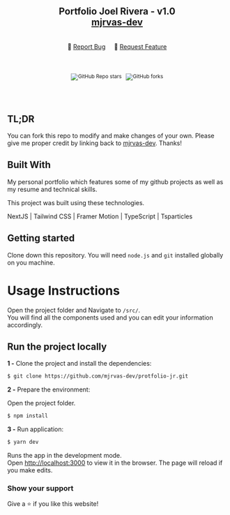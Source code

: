 <h2 align="center">
  Portfolio Joel Rivera - v1.0<br/>
  <a href="https://github.com/mjrvas-dev" target="_blank">mjrvas-dev</a>
</h2>

<br/>

<div align="center">
    🔹 
  <a href="https://github.com/mjrvas-dev/protfolio-jr/issues">Report Bug</a> &nbsp; &nbsp;
    🔹
  <a href="https://github.com/mjrvas-dev/protfolio-jr/issues">Request Feature</a>
</div>

<div align="center">
  <sup>
    <br />
    <br />
    <br />
  
![GitHub Repo stars](https://img.shields.io/github/stars/mjrvas-dev/protfolio-jr?color=red&logo=github&style=for-the-badge) &nbsp;
  ![GitHub forks](https://img.shields.io/github/forks/mjrvas-dev/protfolio-jr?color=red&logo=github&style=for-the-badge)<em></em>

  </sup>
  <br />
  <br />
</div>




## TL;DR

You can fork this repo to modify and make changes of your own. Please give me proper credit by linking back to [mjrvas-dev](https://github.com/mjrvas-dev/portfolio-jr). Thanks!

## Built With

My personal portfolio which features some of my github projects as well as my resume and technical skills.<br/>

This project was built using these technologies.

NextJS | Tailwind CSS | Framer Motion | TypeScript | Tsparticles

## Getting started

Clone down this repository. You will need `node.js` and `git` installed globally on you machine.

# Usage Instructions

Open the project folder and Navigate to `/src/`. <br/>
You will find all the components used and you can edit your information accordingly.

## Run the project locally

**1 -** Clone the project and install the dependencies:

```sh
$ git clone https://github.com/mjrvas-dev/protfolio-jr.git
```
**2 -** Prepare the environment:

Open the project folder.
```sh
$ npm install
```
**3 -** Run application:

```sh
$ yarn dev
```

Runs the app in the development mode.\
Open [http://localhost:3000](http://localhost:3000) to view it in the browser.
The page will reload if you make edits.

### Show your support

Give a ⭐ if you like this website!